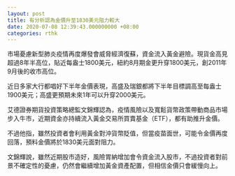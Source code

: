 ```yaml
---
layout: post
title: 有分析認為金價升至1830美元阻力較大
date: 2020-07-08 12:39:43.000000000 +08:00
categories: rthk
---
```


市場憂慮新型肺炎疫情再度爆發會威脅經濟復蘇，資金流入黃金避險。現貨金高見超過8年半高位，貼近每盎士1800美元，紐約8月期金更升穿1800美元，創2011年9月後的收市高位。

近日多家大行都唱好下半年金價表現，高盛及瑞銀都將下半年目標調高至每盎士1900美元；高盛更預期未來1年可以升穿2000美元。

艾德證券期貨投資策略總監文錦輝認為，疫情風險以及寬鬆貨幣政策帶動商品市場步入牛市，近期資金亦持續流入黃金交易所買賣基金（ETF），都有助推升金價。

不過他指，雖然投資者會利用黃金對沖貨幣貶值，但當疫苗面世，可能令金價再度回落，預料金價將於1830美元面對阻力。

文錦輝說，雖然近期股市造好，風險胃納增加會令資金流入股市，不過投資者對前景不確定性的憂慮，仍然會繼續增加黃金資產配置，但相信金價只會緩慢向上。

